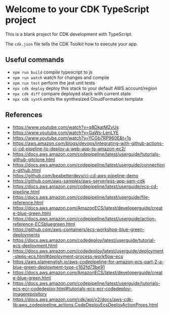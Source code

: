 # Welcome to your CDK TypeScript project

This is a blank project for CDK development with TypeScript.

The `cdk.json` file tells the CDK Toolkit how to execute your app.

## Useful commands

* `npm run build`   compile typescript to js
* `npm run watch`   watch for changes and compile
* `npm run test`    perform the jest unit tests
* `npx cdk deploy`  deploy this stack to your default AWS account/region
* `npx cdk diff`    compare deployed stack with current state
* `npx cdk synth`   emits the synthesized CloudFormation template

## References

* <https://www.youtube.com/watch?v=q8DkatMZvUs>
* <https://www.youtube.com/watch?v=GaWs-LenLYE>
* <https://www.youtube.com/watch?v=YCGb7RP960E&t=1s>
* <https://aws.amazon.com/blogs/devops/integrating-with-github-actions-ci-cd-pipeline-to-deploy-a-web-app-to-amazon-ec2/>
* <https://docs.aws.amazon.com/codepipeline/latest/userguide/tutorials-github-gitclone.html>
* <https://docs.aws.amazon.com/codepipeline/latest/userguide/connections-github.html>
* <https://github.com/beabetterdevv/ci-cd-aws-pipeline-demo>
* <https://github.com/aws-samples/aws-serverless-app-sam-cdk>
* <https://docs.aws.amazon.com/codepipeline/latest/userguide/ecs-cd-pipeline.html>
* <https://docs.aws.amazon.com/codepipeline/latest/userguide/file-reference.html>
* <https://docs.aws.amazon.com/AmazonECS/latest/developerguide/create-blue-green.html>
* <https://docs.aws.amazon.com/codepipeline/latest/userguide/action-reference-ECSbluegreen.html>
* <https://github.com/aws-containers/ecs-workshop-blue-green-deployments>
* <https://docs.aws.amazon.com/codedeploy/latest/userguide/tutorial-ecs-deployment.html>
* <https://docs.aws.amazon.com/codedeploy/latest/userguide/deployment-steps-ecs.html#deployment-process-workflow-ecs>
* <https://aws.plainenglish.io/aws-codepipeline-for-amazon-ecs-part-2-a-blue-green-deployment-type-c162fd73be91>
* <https://docs.aws.amazon.com/AmazonECS/latest/developerguide/create-blue-green.html>
* <https://docs.aws.amazon.com/codepipeline/latest/userguide/tutorials-ecs-ecr-codedeploy.html#tutorials-ecs-ecr-codedeploy-imagerepository>
* <https://docs.aws.amazon.com/cdk/api/v2/docs/aws-cdk-lib.aws_codepipeline_actions.CodeDeployEcsDeployActionProps.html>
